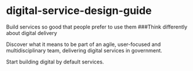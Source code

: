 # digital-service-design-guide
Build services so good that people prefer to use them
###Think differently about digital delivery
 
Discover what it means to be part of an agile, user-focused and multidisciplinary team, delivering digital services in government.
 
Start building digital by default services.
